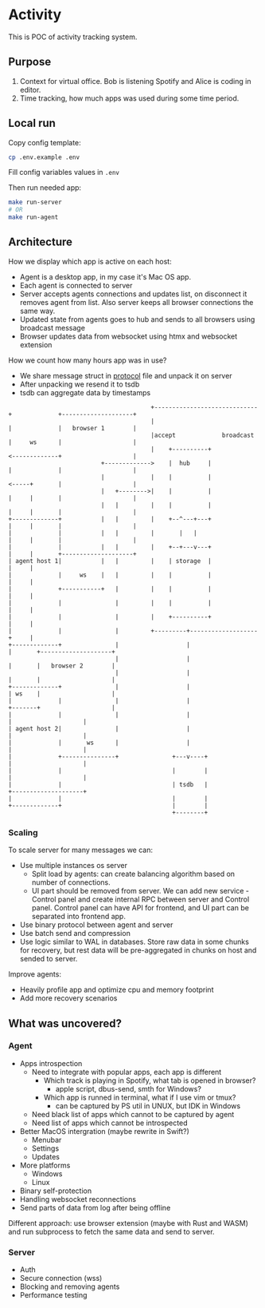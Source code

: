# Activity

This is POC of activity tracking system.

## Purpose

1. Context for virtual office. Bob is listening Spotify and Alice is coding in editor.
2. Time tracking, how much apps was used during some time period.


## Local run

Copy config template:

```sh
cp .env.example .env
```

Fill config variables values in `.env`

Then run needed app:

```sh
make run-server
# OR
make run-agent
```

## Architecture

How we display which app is active on each host:
- Agent is a desktop app, in my case it's Mac OS app.
- Each agent is connected to server
- Server accepts agents connections and updates list, on disconnect it removes agent from list. Also server keeps all browser connections the same way.
- Updated state from agents goes to hub and sends to all browsers using broadcast message
- Browser updates data from websocket using htmx and websocket extension

How we count how many hours app was in use?
- We share message struct in [protocol](./internal/model/protocol.go) file and unpack it on server
- After unpacking we resend it to tsdb
- tsdb can aggregate data by timestamps

```
                                        +-----------------------------+             +--------------------+
                                        |                             |             |   browser 1        |
                                        |accept             broadcast |     ws      |                    |
                                        |    +----------+             <-------------+                    |
                          +------------->    |  hub     |             |             |                    |
                          |             |    |          |             <-----+       |                    |
                          |   +-------->|    |          |             |     |       |                    |
                          |   |         |    |          |             |     |       |                    |
+-------------+           |   |         |    +--^---+---+             |     |       |                    |
|             |           |   |         |       |   |                 |     |       |                    |
|             |           |   |         |    +--+---v---+             |     |       +--------------------+
| agent host 1|           |   |         |    | storage  |             |     |
|             |     ws    |   |         |    |          |             |     |
|             +-----------+   |         |    |          |             |     |
|             |               |         |    |          |             |     |
|             |               |         |    +----------+             |     |
|             |               |         +---------+-------------------+     |
+-------------+               |                   |                         |       +--------------------+
                              |                   |                         |       |   browser 2        |
                              |                   |                         |       |                    |
+-------------+               |                   |                         | ws    |                    |
|             |               |                   |                         +-------+                    |
|             |               |                   |                                 |                    |
| agent host 2|               |                   |                                 |                    |
|             |       ws      |                   |                                 |                    |
|             +---------------+               +---v----+                            |                    |
|             |                               |        |                            |                    |
|             |                               | tsdb   |                            +--------------------+
|             |                               |        |
+-------------+                               |        |
                                              +--------+
```

### Scaling

To scale server for many messages we can:
- Use multiple instances os server
    - Split load by agents: can create balancing algorithm based on number of connections.
    - UI part should be removed from server. We can add new service - Control panel and create internal RPC between server and Control panel. Control panel can have API for frontend, and UI part can be separated into frontend app.
- Use binary protocol between agent and server
- Use batch send and compression
- Use logic similar to WAL in databases. Store raw data in some chunks for recovery, but rest data will be pre-aggregated in chunks on host and sended to server.

Improve agents:
- Heavily profile app and optimize cpu and memory footprint
- Add more recovery scenarios

## What was uncovered?

### Agent

- Apps introspection
    - Need to integrate with popular apps, each app is different
        - Which track is playing in Spotify, what tab is opened in browser?
            - apple script, dbus-send, smth for Windows?
        - Which app is runned in terminal, what if I use vim or tmux?
            - can be captured by PS util in UNUX, but IDK in Windows
    - Need black list of apps which cannot to be captured by agent
    - Need list of apps which cannot be introspected
- Better MacOS intergration (maybe rewrite in Swift?)
    - Menubar
    - Settings
    - Updates
- More platforms
    - Windows
    - Linux
- Binary self-protection
- Handling websocket reconnections
- Send parts of data from log after being offline

Different approach: use browser extension (maybe with Rust and WASM) and run subprocess to fetch the same data and send to server.

### Server

- Auth
- Secure connection (wss)
- Blocking and removing agents
- Performance testing
